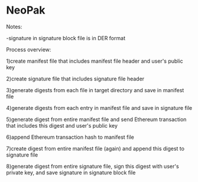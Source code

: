 # NeoPak
Notes:

-signature in signature block file is in DER format

Process overview:

1)create manifest file that includes manifest file header and user's public key

2)create signature file that includes signature file header

3)generate digests from each file in target directory and save in manifest file

4)generate digests from each entry in manifest file and save in signature file

5)generate digest from entire manifest file and send Ethereum transaction that includes this digest and user's public key

6)append Ethereum transaction hash to manifest file

7)create digest from entire manifest file (again) and append this digest to signature file

8)generate digest from entire signature file, sign this digest with user's private key, and save signature in signature block file
